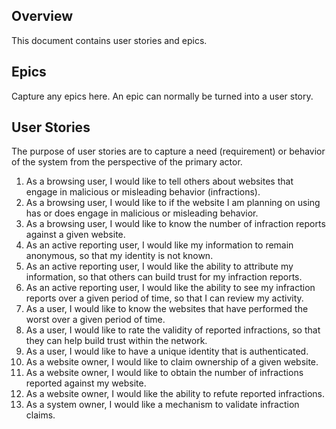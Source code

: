 ## Overview

This document contains user stories and epics.

## Epics

Capture any epics here.  An epic can normally be turned into a user story.

## User Stories

The purpose of user stories are to capture a need (requirement) or behavior of the system from the perspective of the primary actor.

1. As a browsing user, I would like to tell others about websites that engage in malicious or misleading behavior (infractions).
2. As a browsing user, I would like to if the website I am planning on using has or does engage in malicious or misleading behavior.
4. As a browsing user, I would like to know the number of infraction reports against a given website.
5. As an active reporting user, I would like my information to remain anonymous, so that my identity is not known.
6. As an active reporting user, I would like the ability to attribute my information, so that others can build trust for my infraction reports.
7. As an active reporting user, I would like the ability to see my infraction reports over a given period of time, so that I can review my activity.
8. As a user, I would like to know the websites that have performed the worst over a given period of time.
9. As a user, I would like to rate the validity of reported infractions, so that they can help build trust within the network.
10. As a user, I would like to have a unique identity that is authenticated. 
11. As a website owner, I would like to claim ownership of a given website.
12. As a website owner, I would like to obtain the number of infractions reported against my website.
13. As a website owner, I would like the ability to refute reported infractions.
14. As a system owner, I would like a mechanism to validate infraction claims.